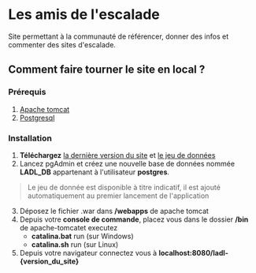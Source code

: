 # Les amis de l'escalade
Site permettant à la communauté de référencer, donner des infos et commenter des sites d'escalade.

## Comment faire tourner le site en local ?
### Prérequis
1. [Apache tomcat](https://tomcat.apache.org/download-90.cgi)
2. [Postgresql](https://www.postgresql.org/download/)

### Installation
1. **Téléchargez** [la dernière version du site](https://github.com/Valaragen/les-amis-de-l-escalade/releases) et [le jeu de données](https://github.com/Valaragen/les-amis-de-l-escalade/releases)
2. Lancez pgAdmin et créez une nouvelle base de données nommée **LADL_DB** appartenant à l'utilisateur **postgres**.
> Le jeu de donnée est disponible à titre indicatif, il est ajouté automatiquement au premier lancement de l'application
3. Déposez le fichier .war dans **/webapps** de apache tomcat
4. Depuis votre **console de commande**, placez vous dans le dossier **/bin** de apache-tomcatet executez
    - **catalina.bat** run (sur Windows)
    - **catalina.sh** run (sur Linux)
5. Depuis votre navigateur connectez vous à **localhost:8080/ladl-{version_du_site}**
